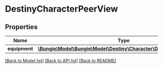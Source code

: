 # DestinyCharacterPeerView

## Properties
Name | Type | Description | Notes
------------ | ------------- | ------------- | -------------
**equipment** | [**\Bungie\Model\\Bungie\Model\Destiny\Character\DestinyItemPeerView[]**](DestinyItemPeerView.md) |  | [optional] 

[[Back to Model list]](../README.md#documentation-for-models) [[Back to API list]](../README.md#documentation-for-api-endpoints) [[Back to README]](../README.md)



